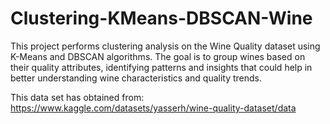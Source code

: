 # Clustering-KMeans-DBSCAN-Wine
This project performs clustering analysis on the Wine Quality dataset using K-Means and DBSCAN algorithms. The goal is to group wines based on their quality attributes, identifying patterns and insights that could help in better understanding wine characteristics and quality trends.


This data set has obtained from: 
https://www.kaggle.com/datasets/yasserh/wine-quality-dataset/data
